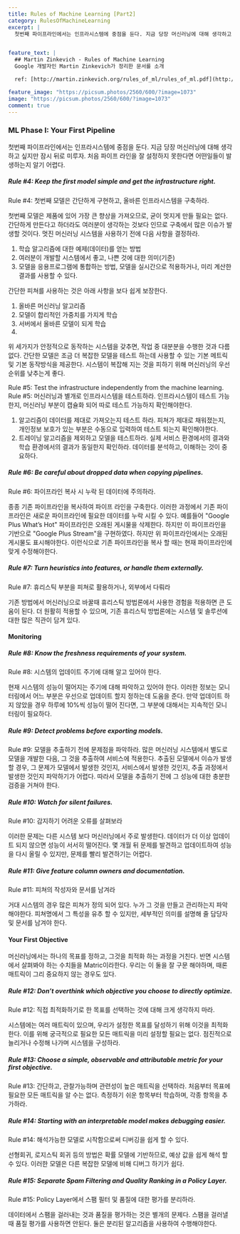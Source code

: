```yaml
---
title: Rules of Machine Learning [Part2]
category: RulesOfMachineLearning
excerpt: |
  첫번째 파이프라인에서는 인프라시스템에 중점을 둔다. 지금 당장 머신러닝에 대해 생각하고 싶지만 잠시 뒤로 미루자. 처음 파이프 라인을 잘 설정하지 못한다면 어떤일들이 발생하는지 알기 어렵다. 


feature_text: |
  ## Martin Zinkevich - Rules of Machine Learning
  Google 개발자인 Martin Zinkevich가 정리한 문서를 소개

  ref: [http://martin.zinkevich.org/rules_of_ml/rules_of_ml.pdf](http://martin.zinkevich.org/rules_of_ml/rules_of_ml.pdf "martin")

feature_image: "https://picsum.photos/2560/600/?image=1073"
image: "https://picsum.photos/2560/600/?image=1073"
comment: true
---
```


### ML Phase I: Your First Pipeline

첫번째 파이프라인에서는 인프라시스템에 중점을 둔다. 지금 당장 머신러닝에 대해 생각하고 싶지만 잠시 뒤로 미루자. 처음 파이프 라인을 잘 설정하지 못한다면 어떤일들이 발생하는지 알기 어렵다. 

##### Rule #4: Keep the first model simple and get the infrastructure right.

Rule #4: 첫번째 모델은 간단하게 구현하고, 올바른 인프라시스템을 구축하라.

첫번째 모델은 제품에 있어 가장 큰 향상을 가져오므로, 굳이 멋지게 만들 필요는 없다. 간단하게 만든다고 하더라도 여러분이 생각하는 것보다 인므로 구축에서 많은 이슈가 발생할 것이다. 멋진 머신러닝 시스템을 사용하기 전에 다음 사항을 결정하라. 

1. 학습 알고리즘에 대한 예제(데이터)를 얻는 방법
2. 여러분이 개발할 시스템에서 좋고, 나쁜 것에 대한 의미(기준)
3. 모델을 응용프로그램에 통합하는 방법, 모델을 실시간으로 적용하거나, 미리 계산한 결과를 사용할 수 있다. 

간단한 피쳐를 사용하는 것은 아래 사항을 보다 쉽게 보장한다. 

1. 올바른 머신러닝 알고리즘
2. 모델이 합리적인 가중치를 가지게 학습 
3. 서버에서 올바른 모델이 되게 학습 
4. 
위 세가지가 안정적으로 동작하는 시스템을 갖추면, 작업 중 대분분을 수행한 것과 다름없다. 간단한 모델은 조금 더 복잡한 모델을 테스트 하는데 사용할 수 있는 기본 메트릭 및 기본 동작방식을 제공한다. 시스템이 복잡해 지는 것을 피하기 위해 머신러닝의 우선 순위를 낮추는게 좋다. 

Rule #5: Test the infrastructure independently from the machine learning.    
Rule #5: 머신러닝과 별개로 인프라시스템을 테스트하라. 
인프라시스템이 테스트 가능한지, 머신러닝 부분이 캡슐화 되어 따로 테스트 가능하지 확인해야한다. 
1. 알고리즘이 데이터를 제대로 가져오는지 테스트 하라. 피쳐가 제대로 채워졌는지, 개인정보 보호가 있는 부분은 수동으로 입력하여 테스트 되는지 확인해야한다. 
2. 트레이닝 알고리즘을 제외하고 모델을 테스트하라. 실제 서비스 환경에서의 결과와 학습 환경에서의 결과가 동일한지 확인하라. 데이터를 분석하고, 이해하는 것이 중요하다. 

##### Rule #6: Be careful about dropped data when copying pipelines.    

Rule #6: 파이프라인 복사 시 누락 된 데이터에 주의하라.

종종 기존 파이프라인을 복사하여 파이프 라인을 구축한다. 이러한 과정에서 기존 파이프라인은 새로운 파이프라인에 필요한 데이터를 누락 시킬 수 있다. 예를들어 "Google Plus What’s Hot" 파이프라인은 오래된 게시물을 삭제한다. 하지만 이 파이프라인을 기반으로 "Google Plus Stream"을 구현하였다. 하지만 위 파이프라인에서는 오래된 게시물도 표시해야한다. 이런식으로 기존 파이프라인을 복사 할 때는 현재 파이프라인에 맞게 수정해야한다. 



##### Rule #7: Turn heuristics into features, or handle them externally.

Rule #7: 휴리스틱 부분을 피쳐로 활용하거나, 외부에서 다뤄라

 기존 방법에서 머신러닝으로 바꿀때 휴리스틱 방법론에서 사용한 경험을 적용하면 큰 도움이 된다. 더 원활히 적용할 수 있으며, 기존 휴리스틱 방법론에는 시스템 및 솔루션에 대한 많은 직관이 담겨 있다.   



#### Monitoring

##### Rule #8: Know the freshness requirements of your system.     

Rule #8: 시스템의 업데이트 주기에 대해 알고 있어야 한다.

 현재 시스템의 성능이 떨어지는 주기에 대해 파악하고 있어야 한다. 이러한 정보는 모니터링에서 어느 부분은 우선으로 업데이트 할지 정하는데 도움을 준다. 만약 업데이트 하지 않았을 경우 하루에 10%씩 성능이 떨어 진다면, 그 부분에 대해서는 지속적인 모니터링이 필요하다.      

##### Rule #9: Detect problems before exporting models.

Rule #9: 모델을 추출하기 전에 문제점을 파악하라. 
 많은 머신러닝 시스템에서 별도로 모델을 개발한 다음, 그 것을 추출하여 서비스에 적용한다. 추출된 모델에서 이슈가 발생할 경우, 그 문제가 모델에서 발생한 것인지, 서비스에서 발생한 것인지, 추출 과정에서 발생한 것인지 파악하기가 어렵다. 따라서 모델을 추출하기 전에 그 성능에 대한 충분한 검증을 거쳐야 한다.

##### Rule #10: Watch for silent failures.

Rule #10: 감지하기 어려운 오류를 살펴보라

 이러한 문제는 다른 시스템 보다 머신러닝에서 주로 발생한다. 데이터가 더 이상 업데이트 되지 않으면 성능이 서서히 떨어진다. 몇 개월 뒤 문제를 발견하고 업데이트하여 성능을 다시 올릴 수 있지만, 문제를 빨리 발견하기는 어렵다. 
 
##### Rule #11: Give feature column owners and documentation.

Rule #11: 피쳐의 작성자와 문서를 남겨라 

 거대 시스템의 경우 많은 피쳐가 정의 되어 있다. 누가 그 것을 만들고 관리하는지 파악해야한다. 피쳐명에서 그 특성을 유추 할 수 있지만, 세부적인 의미를 설명해 줄 담당자 및 문서를 남겨야 한다.   

#### Your First Objective

머신러닝에서는 하나의 목표를 정하고, 그것을 최적화 하는 과정을 거친다. 반면 시스템에서 살펴봐야 하는 수치들을 Matric이라한다. 우리는 이 둘을 잘 구문 해야하며, 때론 매트릭이 그리 중요하지 않는 경우도 있다. 

##### Rule #12: Don’t overthink which objective you choose to directly optimize.

Rule #12: 직접 최적화하기로 한 목표를 선택하는 것에 대해 크게 생각하지 마라.

 시스템에는 여러 매트릭이 있으며, 우리가 설정한 목표를 달성하기 위해 이것을 최적화한다. 이를 위해 궁극적으로 필요한 모든 매트릭을 미리 설정할 필요는 없다. 점진적으로 늘리거나 수정해 나가며 시스템을 구성하라. 

##### Rule #13: Choose a simple, observable and attributable metric for your first objective.

Rule #13: 간단하고, 관찰가능하며 관련성이 높은 매트릭을 선택하라. 
 처음부터 목표에 필요한 모든 매트릭을 알 수는 없다. 측정하기 쉬운 항목부터 학습하며, 각종 항목을 추가하라. 
  
##### Rule #14: Starting with an interpretable model makes debugging easier.

Rule #14: 해석가능한 모델로 시작함으로써 디버깅을 쉽게 할 수 있다. 
 
선형회귀, 로지스틱 회귀 등의 방법은 확률 모델에 기반하므로, 예상 값을 쉽게 해석 할 수 있다. 이러한 모델은 다른 복잡한 모델에 비해 디버그 하기가 쉽다. 

##### Rule #15: Separate Spam Filtering and Quality Ranking in a Policy Layer.  

Rule #15: Policy Layer에서 스팸 필터 및 품질에 대한 평가를 분리하라. 

 데이터에서 스팸을 걸러내는 것과 품질을 평가하는 것은 별개의 문제다. 스팸을 걸러낼 때 품질 평가를 사용하면 안된다. 둘은 분리된 알고리즘을 사용하여 수행해야한다. 
